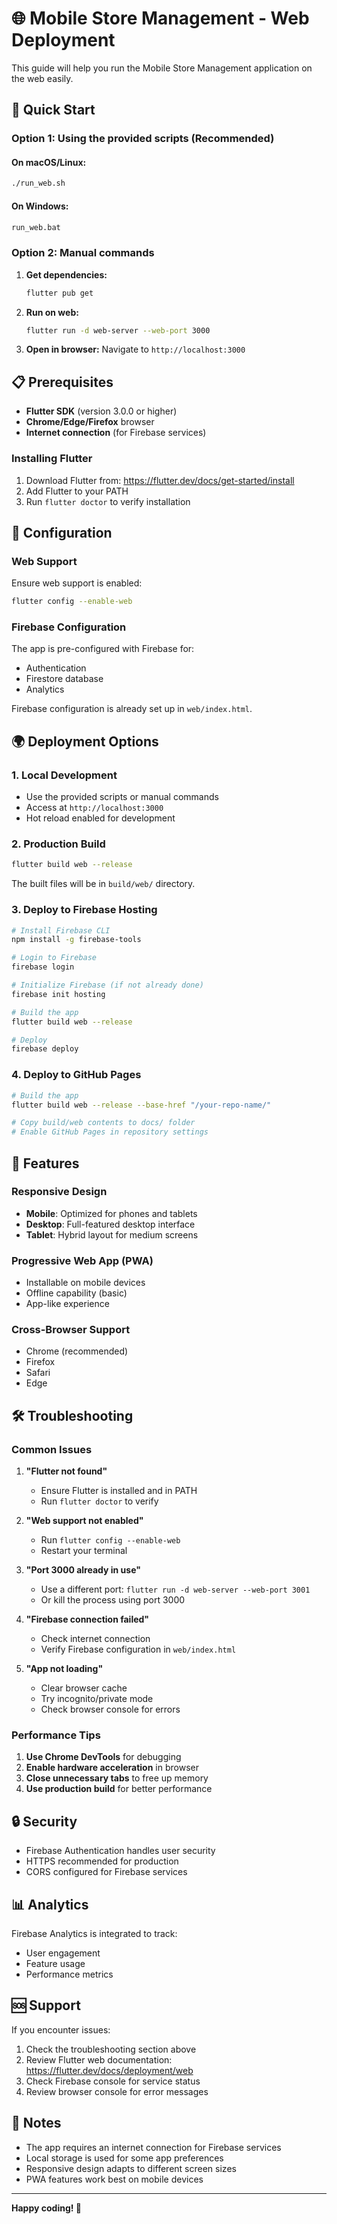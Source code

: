 # 🌐 Mobile Store Management - Web Deployment

This guide will help you run the Mobile Store Management application on the web easily.

## 🚀 Quick Start

### Option 1: Using the provided scripts (Recommended)

#### On macOS/Linux:
```bash
./run_web.sh
```

#### On Windows:
```cmd
run_web.bat
```

### Option 2: Manual commands

1. **Get dependencies:**
   ```bash
   flutter pub get
   ```

2. **Run on web:**
   ```bash
   flutter run -d web-server --web-port 3000
   ```

3. **Open in browser:**
   Navigate to `http://localhost:3000`

## 📋 Prerequisites

- **Flutter SDK** (version 3.0.0 or higher)
- **Chrome/Edge/Firefox** browser
- **Internet connection** (for Firebase services)

### Installing Flutter

1. Download Flutter from: https://flutter.dev/docs/get-started/install
2. Add Flutter to your PATH
3. Run `flutter doctor` to verify installation

## 🔧 Configuration

### Web Support
Ensure web support is enabled:
```bash
flutter config --enable-web
```

### Firebase Configuration
The app is pre-configured with Firebase for:
- Authentication
- Firestore database
- Analytics

Firebase configuration is already set up in `web/index.html`.

## 🌍 Deployment Options

### 1. Local Development
- Use the provided scripts or manual commands
- Access at `http://localhost:3000`
- Hot reload enabled for development

### 2. Production Build
```bash
flutter build web --release
```
The built files will be in `build/web/` directory.

### 3. Deploy to Firebase Hosting
```bash
# Install Firebase CLI
npm install -g firebase-tools

# Login to Firebase
firebase login

# Initialize Firebase (if not already done)
firebase init hosting

# Build the app
flutter build web --release

# Deploy
firebase deploy
```

### 4. Deploy to GitHub Pages
```bash
# Build the app
flutter build web --release --base-href "/your-repo-name/"

# Copy build/web contents to docs/ folder
# Enable GitHub Pages in repository settings
```

## 📱 Features

### Responsive Design
- **Mobile**: Optimized for phones and tablets
- **Desktop**: Full-featured desktop interface
- **Tablet**: Hybrid layout for medium screens

### Progressive Web App (PWA)
- Installable on mobile devices
- Offline capability (basic)
- App-like experience

### Cross-Browser Support
- Chrome (recommended)
- Firefox
- Safari
- Edge

## 🛠️ Troubleshooting

### Common Issues

1. **"Flutter not found"**
   - Ensure Flutter is installed and in PATH
   - Run `flutter doctor` to verify

2. **"Web support not enabled"**
   - Run `flutter config --enable-web`
   - Restart your terminal

3. **"Port 3000 already in use"**
   - Use a different port: `flutter run -d web-server --web-port 3001`
   - Or kill the process using port 3000

4. **"Firebase connection failed"**
   - Check internet connection
   - Verify Firebase configuration in `web/index.html`

5. **"App not loading"**
   - Clear browser cache
   - Try incognito/private mode
   - Check browser console for errors

### Performance Tips

1. **Use Chrome DevTools** for debugging
2. **Enable hardware acceleration** in browser
3. **Close unnecessary tabs** to free up memory
4. **Use production build** for better performance

## 🔒 Security

- Firebase Authentication handles user security
- HTTPS recommended for production
- CORS configured for Firebase services

## 📊 Analytics

Firebase Analytics is integrated to track:
- User engagement
- Feature usage
- Performance metrics

## 🆘 Support

If you encounter issues:

1. Check the troubleshooting section above
2. Review Flutter web documentation: https://flutter.dev/docs/deployment/web
3. Check Firebase console for service status
4. Review browser console for error messages

## 📝 Notes

- The app requires an internet connection for Firebase services
- Local storage is used for some app preferences
- Responsive design adapts to different screen sizes
- PWA features work best on mobile devices

---

**Happy coding! 🎉** 